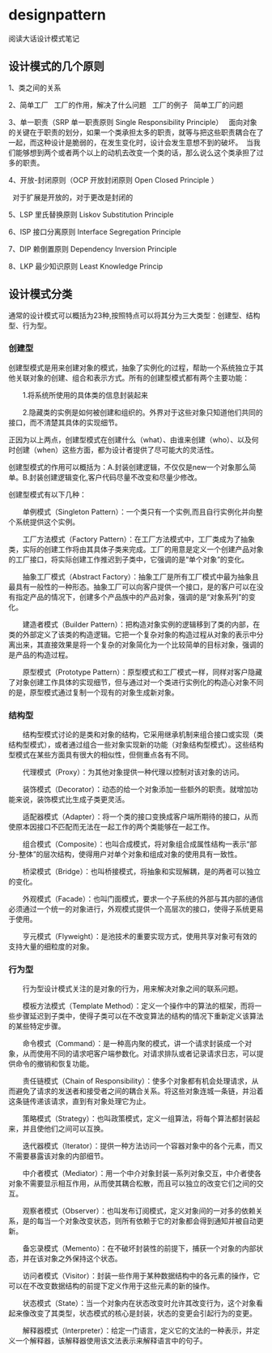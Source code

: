 # designpattern
阅读大话设计模式笔记

## 设计模式的几个原则
1、类之间的关系

2、简单工厂
   工厂的作用，解决了什么问题
   工厂的例子
   简单工厂的问题
   
3、单一职责（SRP	单一职责原则	Single Responsibility Principle）
  
  面向对象的关键在于职责的划分，如果一个类承担太多的职责，就等与把这些职责耦合在了一起，而这种设计是脆弱的，在发生变化时，设计会发生意想不到的破坏。
  当我们能够想到两个或者两个以上的动机去改变一个类的话，那么说么这个类承担了过多的职责。
  
4、开放-封闭原则（OCP	开放封闭原则	Open Closed Principle	）

   对于扩展是开放的，对于更改是封闭的
   
5、LSP	里氏替换原则	Liskov Substitution Principle

6、ISP	接口分离原则	Interface Segregation Principle	

7、DIP	赖倒置原则		Dependency Inversion Principle	

8、LKP	最少知识原则	Least Knowledge Princip

## 设计模式分类
通常的设计模式可以概括为23种,按照特点可以将其分为三大类型：创建型、结构型、行为型。

### 创建型
创建型模式是用来创建对象的模式，抽象了实例化的过程，帮助一个系统独立于其他关联对象的创建、组合和表示方式。所有的创建型模式都有两个主要功能：

　　1.将系统所使用的具体类的信息封装起来

　　2.隐藏类的实例是如何被创建和组织的。外界对于这些对象只知道他们共同的接口，而不清楚其具体的实现细节。

正因为以上两点，创建型模式在创建什么（what）、由谁来创建（who）、以及何时创建（when）这些方面，都为设计者提供了尽可能大的灵活性。

创建型模式的作用可以概括为：A.封装创建逻辑，不仅仅是new一个对象那么简单。B.封装创建逻辑变化,客户代码尽量不改变和尽量少修改。

创建型模式有以下几种：

　　单例模式（Singleton Pattern）：一个类只有一个实例,而且自行实例化并向整个系统提供这个实例。

　　工厂方法模式（Factory Pattern）：在工厂方法模式中，工厂类成为了抽象类，实际的创建工作将由其具体子类来完成。工厂的用意是定义一个创建产品对象的工厂接口，将实际创建工作推迟到子类中，它强调的是“单个对象”的变化。

　　抽象工厂模式（Abstract Factory）：抽象工厂是所有工厂模式中最为抽象且最具有一般性的一种形态。抽象工厂可以向客户提供一个接口，是的客户可以在没有指定产品的情况下，创建多个产品族中的产品对象，强调的是“对象系列”的变化。

　　建造者模式（Builder Pattern）：把构造对象实例的逻辑移到了类的内部，在类的外部定义了该类的构造逻辑。它把一个复杂对象的构造过程从对象的表示中分离出来，其直接效果是将一个复杂的对象简化为一个比较简单的目标对象，强调的是产品的构造过程。

　　原型模式（Prototype Pattern）：原型模式和工厂模式一样，同样对客户隐藏了对象创建工作具体的实现细节，但与通过对一个类进行实例化的构造心对象不同的是，原型模式通过复制一个现有的对象生成新对象。

### 结构型
　　结构型模式讨论的是类和对象的结构，它采用继承机制来组合接口或实现（类结构型模式），或者通过组合一些对象实现新的功能（对象结构型模式）。这些结构型模式在某些方面具有很大的相似性，但侧重点各有不同。

　　代理模式（Proxy）：为其他对象提供一种代理以控制对该对象的访问。

　　装饰模式（Decorator）：动态的给一个对象添加一些额外的职责。就增加功能来说，装饰模式比生成子类更灵活。

　　适配器模式（Adapter）：将一个类的接口变换成客户端所期待的接口，从而使原本因接口不匹配而无法在一起工作的两个类能够在一起工作。

　　组合模式（Composite）：也叫合成模式，将对象组合成属性结构一表示“部分-整体”的层次结构，使得用户对单个对象和组成对象的使用具有一致性。

　　桥梁模式（Bridge）：也叫桥接模式，将抽象和实现解耦，是的两者可以独立的变化。

　　外观模式（Facade）：也叫门面模式，要求一个子系统的外部与其内部的通信必须通过一个统一的对象进行，外观模式提供一个高层次的接口，使得子系统更易于使用。

　　亨元模式（Flyweight）：是池技术的重要实现方式，使用共享对象可有效的支持大量的细粒度的对象。

### 行为型
　　行为型设计模式关注的是对象的行为，用来解决对象之间的联系问题。

　　模板方法模式（Template Method）：定义一个操作中的算法的框架，而将一些步骤延迟到子类中，使得子类可以在不改变算法的结构的情况下重新定义该算法的某些特定步骤。

　　命令模式（Command）：是一种高内聚的模式，讲一个请求封装成一个对象，从而使用不同的请求吧客户端参数化。对请求排队或者记录请求日志，可以提供命令的撤销和恢复功能。

　　责任链模式（Chain of Responsibility）：使多个对象都有机会处理请求，从而避免了请求的发送者和接受者之间的耦合关系。将这些对象连城一条链，并沿着这条链传递该请求，直到有对象处理它为止。

　　策略模式（Strategy）：也叫政策模式，定义一组算法，将每个算法都封装起来，并且使他们之间可以互换。

　　迭代器模式（Iterator）：提供一种方法访问一个容器对象中的各个元素，而又不需要暴露该对象的内部细节。

　　中介者模式（Mediator）：用一个中介对象封装一系列对象交互，中介者使各对象不需要显示相互作用，从而使其耦合松散，而且可以独立的改变它们之间的交互。

　　观察者模式（Observer）：也叫发布订阅模式，定义对象间的一对多的依赖关系，是的每当一个对象改变状态，则所有依赖于它的对象都会得到通知并被自动更新。

　　备忘录模式（Memento）：在不破坏封装性的前提下，捕获一个对象的内部状态，并在该对象之外保持这个状态。

　　访问者模式（Visitor）：封装一些作用于某种数据结构中的各元素的操作，它可以在不改变数据结构的前提下定义作用于这些元素的新的操作。

　　状态模式（State）：当一个对象内在状态改变时允许其改变行为，这个对象看起来像改变了其类型，状态模式的核心是封装，状态的变更会引起行为的变更。

　　解释器模式（Interpreter）：给定一门语言，定义它的文法的一种表示，并定义一个解释器，该解释器使用该文法表示来解释语言中的句子。
